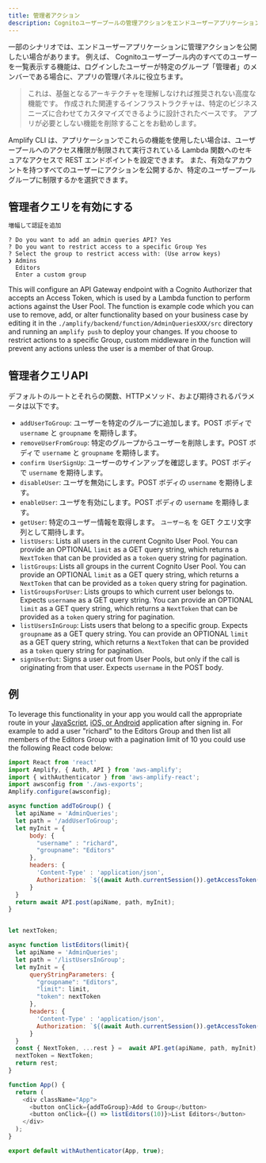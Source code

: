 ```yaml
---
title: 管理者アクション
description: Cognitoユーザープールの管理アクションをエンドユーザーアプリケーションに公開する方法を学びます。
---
```


一部のシナリオでは、エンドユーザーアプリケーションに管理アクションを公開したい場合があります。 例えば、 Cognitoユーザープール内のすべてのユーザーを一覧表示する機能は、ログインしたユーザーが特定のグループ「管理者」のメンバーである場合に、アプリの管理パネルに役立ちます。

> これは、基盤となるアーキテクチャを理解しなければ推奨されない高度な機能です。 作成された関連するインフラストラクチャは、特定のビジネスニーズに合わせてカスタマイズできるように設計されたベースです。 アプリが必要としない機能を削除することをお勧めします。

Amplify CLI は、アプリケーションでこれらの機能を使用したい場合は、ユーザープールへのアクセス権限が制限されて実行されている Lambda 関数へのセキュアなアクセスで REST エンドポイントを設定できます。 また、有効なアカウントを持つすべてのユーザーにアクションを公開するか、特定のユーザープールグループに制限するかを選択できます。

## 管理者クエリを有効にする

```bash
増幅して認証を追加
```

```console
? Do you want to add an admin queries API? Yes
? Do you want to restrict access to a specific Group Yes
? Select the group to restrict access with: (Use arrow keys)
❯ Admins 
  Editors 
  Enter a custom group 
```

This will configure an API Gateway endpoint with a Cognito Authorizer that accepts an Access Token, which is used by a Lambda function to perform actions against the User Pool. The function is example code which you can use to remove, add, or alter functionality based on your business case by editing it in the `./amplify/backend/function/AdminQueriesXXX/src` directory and running an `amplify push` to deploy your changes. If you choose to restrict actions to a specific Group, custom middleware in the function will prevent any actions unless the user is a member of that Group.

## 管理者クエリAPI

デフォルトのルートとそれらの関数、HTTPメソッド、および期待されるパラメータは以下です。
- `addUserToGroup`: ユーザーを特定のグループに追加します。POST ボディで `username` と `groupname` を期待します。
- `removeUserFromGroup`: 特定のグループからユーザーを削除します。POST ボディで `username` と `groupname` を期待します。
- `confirm UserSignUp`: ユーザーのサインアップを確認します。POST ボディで `username` を期待します。
- `disableUser`: ユーザを無効にします。POST ボディの `username` を期待します。
- `enableUser`: ユーザを有効にします。POST ボディの `username` を期待します。
- `getUser`: 特定のユーザー情報を取得します。 `ユーザー名` を GET クエリ文字列として期待します。
- `listUsers`: Lists all users in the current Cognito User Pool. You can provide an OPTIONAL `limit` as a GET query string, which returns a `NextToken` that can be provided as a `token` query string for pagination.
- `listGroups`: Lists all groups in the current Cognito User Pool. You can provide an OPTIONAL `limit` as a GET query string, which returns a `NextToken` that can be provided as a `token` query string for pagination.
- `listGroupsForUser`: Lists groups to which current user belongs to. Expects `username` as a GET query string. You can provide an OPTIONAL `limit` as a GET query string, which returns a `NextToken` that can be provided as a `token` query string for pagination.
- `listUsersInGroup`: Lists users that belong to a specific group. Expects `groupname` as a GET query string. You can provide an OPTIONAL `limit` as a GET query string, which returns a `NextToken` that can be provided as a `token` query string for pagination.
- `signUserOut`: Signs a user out from User Pools, but only if the call is originating from that user. Expects `username` in the POST body.

## 例

To leverage this functionality in your app you would call the appropriate route in your [JavaScript](~/lib/restapi/authz.md#cognito-user-pools-authorization), [iOS, or Android](~/sdk/api/rest.md#cognito-user-pools-authorization) application after signing in. For example to add a user "richard" to the Editors Group and then list all members of the Editors Group with a pagination limit of 10 you could use the following React code below:

```js
import React from 'react'
import Amplify, { Auth, API } from 'aws-amplify';
import { withAuthenticator } from 'aws-amplify-react';
import awsconfig from './aws-exports';
Amplify.configure(awsconfig);

async function addToGroup() { 
  let apiName = 'AdminQueries';
  let path = '/addUserToGroup';
  let myInit = {
      body: {
        "username" : "richard",
        "groupname": "Editors"
      }, 
      headers: {
        'Content-Type' : 'application/json',
        Authorization: `${(await Auth.currentSession()).getAccessToken().getJwtToken()}`
      } 
  }
  return await API.post(apiName, path, myInit);
}


let nextToken;

async function listEditors(limit){
  let apiName = 'AdminQueries';
  let path = '/listUsersInGroup';
  let myInit = { 
      queryStringParameters: {
        "groupname": "Editors",
        "limit": limit,
        "token": nextToken
      },
      headers: {
        'Content-Type' : 'application/json',
        Authorization: `${(await Auth.currentSession()).getAccessToken().getJwtToken()}`
      }
  }
  const { NextToken, ...rest } =  await API.get(apiName, path, myInit);
  nextToken = NextToken;
  return rest;
}

function App() {
  return (
    <div className="App">
      <button onClick={addToGroup}>Add to Group</button>
      <button onClick={() => listEditors(10)}>List Editors</button>
    </div>
  );
}

export default withAuthenticator(App, true);
```
